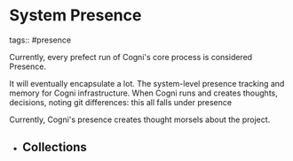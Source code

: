 # System Presence

tags:: #presence

Currently, every prefect run of Cogni's core process is considered Presence.

It will eventually encapsulate a lot.
The system-level presence tracking and memory for Cogni infrastructure. When Cogni runs and creates thoughts, decisions, noting git differences: this all falls under presence

Currently, Cogni's presence creates thought morsels about the project.

- ## Collections
